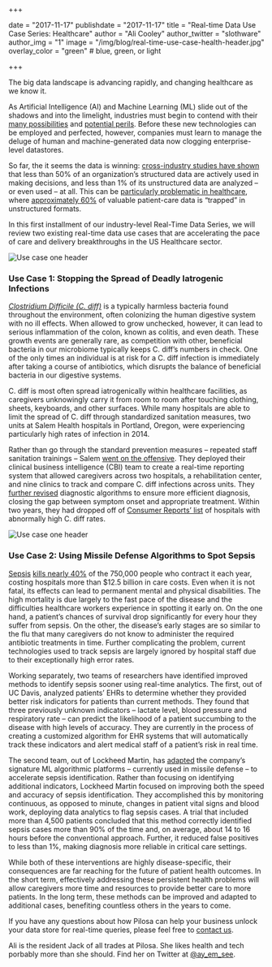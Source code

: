 +++

date = "2017-11-17"
publishdate = "2017-11-17"
title = "Real-time Data Use Case Series: Healthcare"
author = "Ali Cooley"
author_twitter = "slothware"
author_img = "1"
image = "/img/blog/real-time-use-case-health-header.jpg"
overlay_color = "green" # blue, green, or light

+++

The big data landscape is advancing rapidly, and changing healthcare as we know it.

<!--more-->

As Artificial Intelligence (AI) and Machine Learning (ML) slide out of the shadows and into the limelight, industries must begin to contend with their [many possibilities](https://www.wsj.com/articles/how-artificial-intelligence-will-change-everything-1488856320) and [potential perils](https://www.vanityfair.com/news/2017/03/elon-musk-billion-dollar-crusade-to-stop-ai-space-x). Before these new technologies can be employed and perfected, however, companies must learn to manage the deluge of human and machine-generated data now clogging enterprise-level datastores. 

So far, the it seems the data is winning: [cross-industry studies have shown](https://hbr.org/2017/05/whats-your-data-strategy) that less than 50% of an organization’s structured data are actively used in making decisions, and less than 1% of its unstructured data are analyzed – or even used – at all. This can be [particularly problematic in healthcare](http://www.healthaffairs.org/do/10.1377/hblog20150821.050034/full/), where [approximately 60%](https://insights.datamark.net/white-papers/unstructured-data-in-electronic-health-record-systems-challenges-and-solutions) of valuable patient-care data is “trapped” in unstructured formats.

In this first installment of our industry-level Real-Time Data Series, we will review two existing real-time data use cases that are accelerating the pace of care and delivery breakthroughs in the US Healthcare sector.

![Use case one header](/img/blog/health-use-case-1.jpg)
### Use Case 1: Stopping the Spread of Deadly Iatrogenic Infections

_[Clostridium Difficile (C. diff)](https://www.webmd.com/digestive-disorders/clostridium-difficile-colitis#1)_ is a typically harmless bacteria found throughout the environment, often colonizing the human digestive system with no ill effects. When allowed to grow unchecked, however, it can lead to serious inflammation of the colon, known as colitis, and even death. These growth events are generally rare, as competition with other, beneficial bacteria in our microbiome typically keeps C. diff’s numbers in check. One of the only times an individual is at risk for a C. diff infection is immediately after taking a course of antibiotics, which disrupts the balance of beneficial bacteria in our digestive systems.

C. diff is most often spread iatrogenically within healthcare facilities, as caregivers unknowingly carry it from room to room after touching clothing, sheets, keyboards, and other surfaces. While many hospitals are able to limit the spread of C. diff through standardized sanitation measures, two units at Salem Health hospitals in Portland, Oregon, were experiencing particularly high rates of infection in 2014. 

Rather than go through the standard prevention measures – repeated staff sanitation trainings – Salem [went on the offensive](https://hbr.org/2017/05/whats-your-data-strategy). They deployed their clinical business intelligence (CBI) team to create a real-time reporting system that allowed caregivers across two hospitals, a rehabilitation center, and nine clinics to track and compare C. diff infections across units. They [further revised](http://salemhealth.org/for-healthcare-professionals/common-ground/dec-26-2016/preventing-the-spread-of-c-difficile-part-2) diagnostic algorithms to ensure more efficient diagnosis, closing the gap between symptom onset and appropriate treatment. Within two years, they had dropped off of [Consumer Reports’ list](https://www.consumerreports.org/doctors-hospitals/consumer-reports-names-hospitals-with-high-c-diff-infection-rates/) of hospitals with abnormally high C. diff rates.

![Use case one header](/img/blog/health-use-case-2.jpg)
### Use Case 2: Using Missile Defense Algorithms to Spot Sepsis

[Sepsis](https://www.webmd.com/a-to-z-guides/sepsis-septicemia-blood-infection#1) [kills nearly 40%](https://www.medicinenet.com/sepsis/article.htm) of the 750,000 people who contract it each year, costing hospitals more than $12.5 billion in care costs. Even when it is not fatal, its effects can lead to permanent mental and physical disabilities. The high mortality is due largely to the fast pace of the disease and the difficulties healthcare workers experience in spotting it early on. On the one hand, a patient’s chances of survival drop significantly for every hour they suffer from sepsis. On the other, the disease’s early stages are so similar to the flu that many caregivers do not know to administer the required antibiotic treatments in time. Further complicating the problem, current technologies used to track sepsis are largely ignored by hospital staff due to their exceptionally high error rates.

Working separately, two teams of researchers have identified improved methods to identify sepsis sooner using real-time analytics. The first, out of UC Davis, analyzed patients’ EHRs to determine whether they provided better risk indicators for patients than current methods. They found that three previously unknown indicators – lactate level, blood pressure and respiratory rate – can predict the likelihood of a patient succumbing to the disease with high levels of accuracy. They are currently in the process of creating a customized algorithm for EHR systems that will automatically track these indicators and alert medical staff of a patient’s risk in real time.

The second team, out of Lockheed Martin, has [adapted](https://www.lockheedmartin.com/us/news/features/2014/sepsis-detection.html) the company’s signature ML algorithmic platforms – currently used in missile defense – to accelerate sepsis identification. Rather than focusing on identifying additional indicators, Lockheed Martin focused on improving both the speed and accuracy of sepsis identification. They accomplished this by monitoring continuous, as opposed to minute, changes in patient vital signs and blood work, deploying data analytics to flag sepsis cases. A trial that included more than 4,500 patients concluded that this method correctly identified sepsis cases more than 90% of the time and, on average, about 14 to 16 hours before the conventional approach. Further, it reduced false positives to less than 1%, making diagnosis more reliable in critical care settings.

While both of these interventions are highly disease-specific, their consequences are far reaching for the future of patient health outcomes. In the short term, effectively addressing these persistent health problems will allow caregivers more time and resources to provide better care to more patients. In the long term, these methods can be improved and adapted to additional cases, benefiting countless others in the years to come.

If you have any questions about how Pilosa can help your business unlock your data store for real-time queries, please feel free to [contact us](https://www.pilosa.com/about/#contact).

Ali is the resident Jack of all trades at Pilosa. She likes health and tech porbably more than she should. Find her on Twitter at [@ay_em_see](https://twitter.com/ay_em_see?lang=en).
